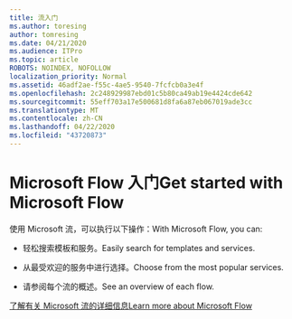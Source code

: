 ```yaml
---
title: 流入门
ms.author: toresing
author: tomresing
ms.date: 04/21/2020
ms.audience: ITPro
ms.topic: article
ROBOTS: NOINDEX, NOFOLLOW
localization_priority: Normal
ms.assetid: 46adf2ae-f55c-4ae5-9540-7fcfcb0a3e4f
ms.openlocfilehash: 2c248929987ebd01c5b80ca49ab19e4424cde642
ms.sourcegitcommit: 55eff703a17e500681d8fa6a87eb067019ade3cc
ms.translationtype: MT
ms.contentlocale: zh-CN
ms.lasthandoff: 04/22/2020
ms.locfileid: "43720873"
---
```

# <a name="get-started-with-microsoft-flow"></a><span data-ttu-id="f9868-102">Microsoft Flow 入门</span><span class="sxs-lookup"><span data-stu-id="f9868-102">Get started with Microsoft Flow</span></span>

<span data-ttu-id="f9868-103">使用 Microsoft 流，可以执行以下操作：</span><span class="sxs-lookup"><span data-stu-id="f9868-103">With Microsoft Flow, you can:</span></span>
  
- <span data-ttu-id="f9868-104">轻松搜索模板和服务。</span><span class="sxs-lookup"><span data-stu-id="f9868-104">Easily search for templates and services.</span></span>
    
- <span data-ttu-id="f9868-105">从最受欢迎的服务中进行选择。</span><span class="sxs-lookup"><span data-stu-id="f9868-105">Choose from the most popular services.</span></span>
    
- <span data-ttu-id="f9868-106">请参阅每个流的概述。</span><span class="sxs-lookup"><span data-stu-id="f9868-106">See an overview of each flow.</span></span>
    
[<span data-ttu-id="f9868-107">了解有关 Microsoft 流的详细信息</span><span class="sxs-lookup"><span data-stu-id="f9868-107">Learn more about Microsoft Flow</span></span>](https://go.microsoft.com/fwlink/?linkid=874446)
  

